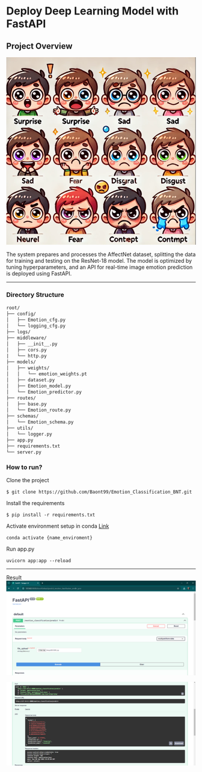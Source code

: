 # Deploy Deep Learning Model with FastAPI
## Project Overview

![Overview](assets/emotion_0.png)

The system prepares and processes the AffectNet dataset, splitting the data for training and testing on the ResNet-18 model. The model is optimized by tuning hyperparameters, and an API for real-time image emotion prediction is deployed using FastAPI. 

---

### Directory Structure
```
root/
├── config/
│   ├── Emotion_cfg.py
│   └── logging_cfg.py
├── logs/
├── middleware/
│   ├── __init__.py
│   ├── cors.py
|   └── http.py
├── models/
│   ├── weights/
│   │   └── emotion_weights.pt
│   ├── dataset.py
│   ├── Emotion_model.py
│   └── Emotion_predictor.py
├── routes/
│   ├── base.py
│   └── Emotion_route.py
├── schemas/
│   └── Emotion_schema.py
├── utils/
│   └── logger.py
├── app.py
├── requirements.txt
└── server.py

```
### How to run?

Clone the project
```
$ git clone https://github.com/Baont99/Emotion_Classification_BNT.git
```

Install the requirements
```
$ pip install -r requirements.txt
```

Activate environment setup in conda [Link](https://www.youtube.com/watch?v=VvoGXTGuRiQ)
```
conda activate {name_enviroment}  
```
Run app.py
```
uvicorn app:app --reload
```
---

Result
![Result](assets/emotion_1.png)

![Image](assets/emotion_2.png)

